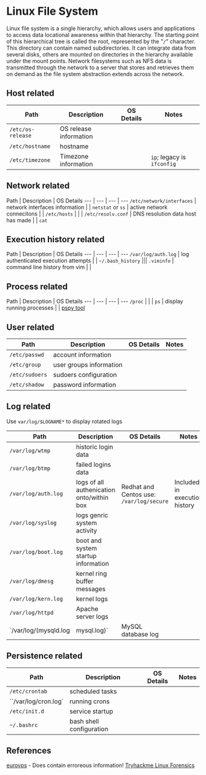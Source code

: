 # Linux File System
Linux file system is a single hierarchy, which allows users and applications to access data locational awareness within that hierarchy. The starting point of this hierarchical tree is called the root, represented by the "`/`" character. This directory can contain named subdirectories. It can integrate data from several disks, others are _mounted_ on directories in the hierarchy available under the mount points. 
Network filesystems such as NFS data is transmitted through the network to a server that stores and retrieves them on demand as the file system abstraction extends across the network.

## Host related

Path | Description | OS Details | Notes
--- | --- | --- | --- 
`/etc/os-release` | OS release information |  |
`/etc/hostname` | hostname | | 
`/etc/timezone` | Timezone information | | `ip`; legacy is `ifconfig` 

## Network related

Path | Description | OS Details
--- | --- | --- | --- 
`/etc/network/interfaces` | network interfaces information | |
`netstat` or `ss` | active network connecitons | |
`/etc/hosts` | | |
`/etc/resolv.conf` | DNS resolution data host has made | | `cat`

## Execution history related

Path | Description | OS Details
--- | --- | --- | ---
`/var/log/auth.log` | log authenticated execution attempts | |
`~/.bash_history` |||
`.viminfo` | command line history from vim | | 

## Process related

Path | Description | OS Details
--- | --- | --- | --- 
`/proc` | | |
`ps` | display running processes | | [pspy tool](https://github.com/DominicBreuker/pspy) 

## User related

Path | Description | OS Details | Notes
--- | --- | --- | --- 
`/etc/passwd` | account information | | 
`/etc/group` | user groups information | | 
`/etc/sudoers` | sudoers configuration | |
`/etc/shadow` |  password information | |

## Log related
Use `var/log/$LOGNAME*` to display rotated logs

Path | Description | OS Details | Notes
--- | --- | --- | --- 
`/var/log/wtmp` | historic login data | | 
`/var/log/btmp` | failed logins data | |
`/var/log/auth.log` | logs of all authenication onto/within box |Redhat and Centos use: `/var/log/secure` | Included in execution history
`/var/log/syslog` | logs genric system activity | | 
`/var/log/boot.log ` | boot and system startup information | |
`/var/log/dmesg` | kernel ring buffer messages | |
`/var/log/kern.log` | kernel logs | | 
`/var/log/httpd` | Apache server logs | |
`/var/log/(mysqld.log | mysql.log)` | MySQL database log | |

## Persistence related

Path | Description | OS Details | Notes
--- | --- | --- | --- 
`/etc/crontab` | scheduled tasks | |
``/var/log/cron.log` | running crons | |
`/etc/init.d` | service startup | |
`~/.bashrc` | bash shell configuration |

## References
[eurovps](https://www.eurovps.com/blog/important-linux-log-files-you-must-be-monitoring/) - Does contain erroreous information!
[Tryhackme Linux Forensics](https://tryhackme.com/room/linuxforensics)